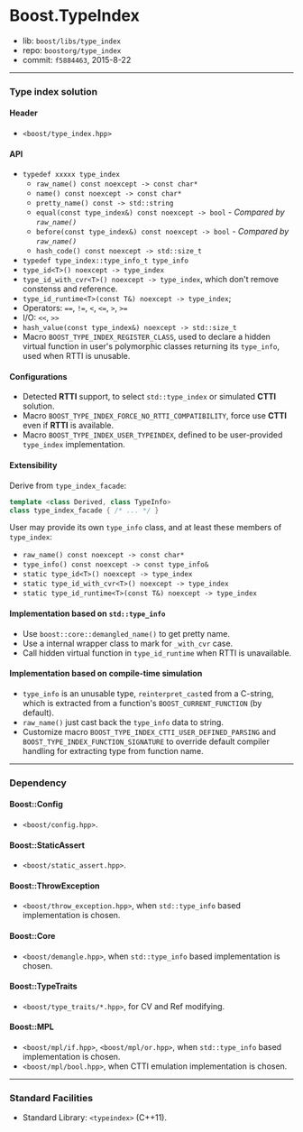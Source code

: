 # Boost.TypeIndex

* lib: `boost/libs/type_index`
* repo: `boostorg/type_index`
* commit: `f5884463`, 2015-8-22

------
### Type index solution

#### Header

* `<boost/type_index.hpp>`

#### API

* `typedef xxxxx type_index`
  * `raw_name() const noexcept -> const char*`
  * `name() const noexcept -> const char*`
  * `pretty_name() const -> std::string`
  * `equal(const type_index&) const noexcept -> bool` - _Compared by `raw_name()`_
  * `before(const type_index&) const noexcept -> bool` - _Compared by `raw_name()`_
  * `hash_code() const noexcept -> std::size_t`
* `typedef type_index::type_info_t type_info`
* `type_id<T>() noexcept -> type_index`
* `type_id_with_cvr<T>() noexcept -> type_index`, which don't remove constenss and reference.
* `type_id_runtime<T>(const T&) noexcept -> type_index`;
* Operators: `==`, `!=`, `<`, `<=`, `>`, `>=`
* I/O: `<<`, `>>`
* `hash_value(const type_index&) noexcept -> std::size_t`
* Macro `BOOST_TYPE_INDEX_REGISTER_CLASS`, used to declare a hidden virtual function
  in user's polymorphic classes returning its `type_info`, used when RTTI is unusable.

#### Configurations

* Detected **RTTI** support, to select `std::type_index` or simulated **CTTI** solution.
* Macro `BOOST_TYPE_INDEX_FORCE_NO_RTTI_COMPATIBILITY`,
  force use **CTTI** even if **RTTI** is available.
* Macro `BOOST_TYPE_INDEX_USER_TYPEINDEX`, defined to be user-provided
  `type_index` implementation.

#### Extensibility

Derive from `type_index_facade`:

```c++
template <class Derived, class TypeInfo>
class type_index_facade { /* ... */ }
```

User may provide its own `type_info` class, and at least these members of `type_index`:
* `raw_name() const noexcept -> const char*`
* `type_info() const noexcept -> const type_info&`
* `static type_id<T>() noexcept -> type_index`
* `static type_id_with_cvr<T>() noexcept -> type_index`
* `static type_id_runtime<T>(const T&) noexcept -> type_index`

#### Implementation based on `std::type_info`

* Use `boost::core::demangled_name()` to get pretty name.
* Use a internal wrapper class to mark for `_with_cvr` case.
* Call hidden virtual function in `type_id_runtime` when RTTI is unavailable.

#### Implementation based on compile-time simulation

* `type_info` is an unusable type, `reinterpret_cast`ed from a C-string, which
  is extracted from a function's `BOOST_CURRENT_FUNCTION` (by default).
* `raw_name()` just cast back the `type_info` data to string.
* Customize macro `BOOST_TYPE_INDEX_CTTI_USER_DEFINED_PARSING` and
  `BOOST_TYPE_INDEX_FUNCTION_SIGNATURE` to override default compiler handling
  for extracting type from function name.

------
### Dependency

#### Boost::Config

* `<boost/config.hpp>`.

#### Boost::StaticAssert

* `<boost/static_assert.hpp>`.

#### Boost::ThrowException

* `<boost/throw_exception.hpp>`, when `std::type_info` based implementation is chosen.

#### Boost::Core

* `<boost/demangle.hpp>`, when `std::type_info` based implementation is chosen.

#### Boost::TypeTraits

* `<boost/type_traits/*.hpp>`, for CV and Ref modifying.

#### Boost::MPL

* `<boost/mpl/if.hpp>`, `<boost/mpl/or.hpp>`, when `std::type_info` based implementation is chosen.
* `<boost/mpl/bool.hpp>`, when CTTI emulation implementation is chosen.

------
### Standard Facilities

* Standard Library: `<typeindex>` (C++11).
